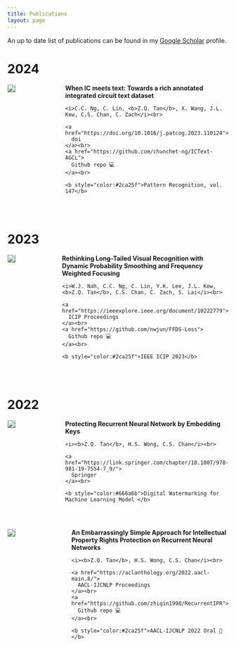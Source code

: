```yaml
---
title: Publications
layout: page
---
```


An up to date list of publications can be found in my [Google Scholar](https://scholar.google.com/citations?user=YEwTuToAAAAJ) profile.


# 2024

<div style="display:flex;">

  <div style="flex:1; padding-right:5%">
    <img src="{{ site.url }}/imgs/paper-icons/2024-ictext.png" style="align:left; border: 1px solid #d3d3d3; border-style: outset;">
  </div>

  <div style="flex:2.5;">
    <b style="font-size: 100%;">When IC meets text: Towards a rich annotated integrated circuit text dataset</b><br>

    <i>C.C. Ng, C. Lin, <b>Z.Q. Tan</b>, X. Wang, J.L. Kew, C.S. Chan, C. Zach</i><br>

    <a href="https://doi.org/10.1016/j.patcog.2023.110124">
      doi
    </a><br>
    <a href="https://github.com/chunchet-ng/ICText-AGCL">
      Github repo 💻
    </a><br>

    <b style="color:#2ca25f">Pattern Recognition, vol. 147</b>
  </div>
</div>

&nbsp;


# 2023

<div style="display:flex;">

  <div style="flex:1; padding-right:5%">
    <img src="{{ site.url }}/imgs/paper-icons/2023-ffdsloss.png" style="align:left; border: 1px solid #d3d3d3; border-style: outset;">
  </div>

  <div style="flex:2.5;">
    <b style="font-size: 100%;">Rethinking Long-Tailed Visual Recognition with Dynamic Probability Smoothing and Frequency Weighted Focusing</b><br>

    <i>W.J. Nah, C.C. Ng, C. Lin, Y.K. Lee, J.L. Kew, <b>Z.Q. Tan</b>, C.S. Chan, C. Zach, S. Lai</i><br>

    <a href="https://ieeexplore.ieee.org/document/10222779">
      ICIP Proceedings
    </a><br>
    <a href="https://github.com/nwjun/FFDS-Loss">
      Github repo 💻
    </a><br>

    <b style="color:#2ca25f">IEEE ICIP 2023</b>
  </div>
</div>

&nbsp;


# 2022

<div style="display:flex;">

  <div style="flex:1; padding-right:5%">
    <img src="{{ site.url }}/imgs/paper-icons/2022-bookchapter.png" style="align:left; border: 1px solid #d3d3d3; border-style: outset;">
  </div>

  <div style="flex:2.5;">
    <b style="font-size: 100%;">Protecting Recurrent Neural Network by Embedding Keys</b><br>

    <i><b>Z.Q. Tan</b>, H.S. Wong, C.S. Chan</i><br>

    <a href="https://link.springer.com/chapter/10.1007/978-981-19-7554-7_9/">
      Springer
    </a><br>

    <b style="color:#666a6b">Digital Watermarking for Machine Learning Model </b>
  </div>
</div>

&nbsp;

<div style="display:flex;">

  <div style="flex:1; padding-right:5%">
    <img src="{{ site.url }}/imgs/paper-icons/2022-ipr-rnn.png" style="align:left; border: 1px solid #d3d3d3; border-style: outset;">
  </div>

  <div style="flex:2.5;">
    <b style="font-size: 100%;">An Embarrassingly Simple Approach for Intellectual Property Rights Protection on Recurrent Neural Networks</b><br>

    <i><b>Z.Q. Tan</b>, H.S. Wong, C.S. Chan</i><br>

    <a href="https://aclanthology.org/2022.aacl-main.8/">
      AACL-IJCNLP Proceedings
    </a><br>
    <a href="https://github.com/zhiqin1998/RecurrentIPR">
      Github repo 💻
    </a><br>

    <b style="color:#2ca25f">AACL-IJCNLP 2022 Oral 🌟</b>
  </div>
</div>

&nbsp;

